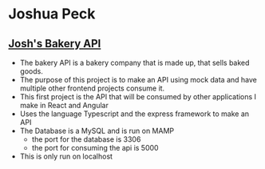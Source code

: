 
# Joshua Peck

## [Josh's Bakery API](https://github.com/Oneshot369/josh-s-Bakery/tree/main/src)

- The bakery API is a bakery company that is made up, that sells baked goods.
- The purpose of this project is to make an API using mock data and have multiple other frontend projects consume it. 
- This first project is the API that will be consumed by other applications I make in React and Angular
- Uses the language Typescript and the express framework to make an API
- The Database is a MySQL and is run on MAMP
  - the port for the database is 3306
  - the port for consuming the api is 5000
- This is only run on localhost
